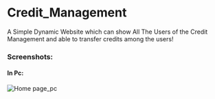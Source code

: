 # Credit_Management
A Simple Dynamic Website which can show All The Users of the Credit Management and able to transfer credits among the users!

### Screenshots:

#### In Pc:
![Home page_pc](https://user-images.githubusercontent.com/23289550/59337565-7dc35780-8d1e-11e9-899f-83ea86217278.png)

